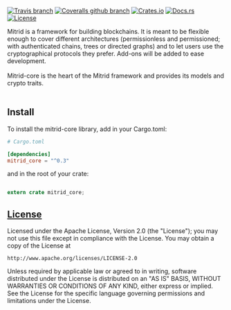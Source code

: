 [![Travis branch](https://img.shields.io/travis/mitrid-labs/mitrid-core/master.svg)](https://travis-ci.org/mitrid-labs/mitrid-core)
[![Coveralls github branch](https://img.shields.io/coveralls/github/mitrid-labs/mitrid-core/master.svg)](https://coveralls.io/github/mitrid-labs/mitrid-core?branch=master)
[![Crates.io](https://img.shields.io/crates/v/mitrid-core.svg)](https://crates.io/crates/mitrid-core)
[![Docs.rs](https://docs.rs/mitrid_core/badge.svg)](https://docs.rs/mitrid_core)
[![License](https://img.shields.io/badge/License-Apache%202.0-blue.svg)](https://github.com/mitrid-labs/mitrid-core/blob/master/LICENSE)

Mitrid is a framework for building blockchains. It is meant to be flexible enough to cover different architectures (permissionless and permissioned; with authenticated chains, trees or directed graphs) and to let users use the cryptographical protocols they prefer. Add-ons will be added to ease development.
<br>
<br>
Mitrid-core is the heart of the Mitrid framework and provides its models and crypto traits.
<br>
<br>

## Install

To install the mitrid-core library, add in your Cargo.toml:


```toml
# Cargo.toml

[dependencies]
mitrid_core = "^0.3"
```

and in the root of your crate:

```rust

extern crate mitrid_core;
```


## [License](LICENSE)

Licensed under the Apache License, Version 2.0 (the "License");
you may not use this file except in compliance with the License.
You may obtain a copy of the License at

    http://www.apache.org/licenses/LICENSE-2.0

Unless required by applicable law or agreed to in writing, software
distributed under the License is distributed on an "AS IS" BASIS,
WITHOUT WARRANTIES OR CONDITIONS OF ANY KIND, either express or implied.
See the License for the specific language governing permissions and
limitations under the License.
